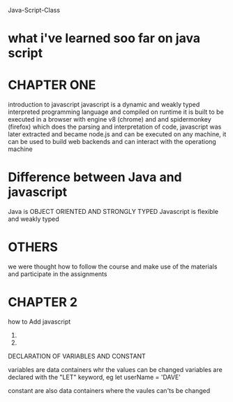 Java-Script-Class
# what i've learned soo far on java script
# CHAPTER ONE 
introduction to javascript
javascript is a dynamic and weakly typed interpreted programming language and compiled on runtime 
it is built to be executed in a browser  with engine v8 (chrome) and and spidermonkey (firefox) 
which does the parsing and interpretation of code, javascript was later extracted and became node.js
and can be executed on any machine, it can be used to build web backends and can interact with the operationg machine 

# Difference between Java and javascript
Java is OBJECT ORIENTED AND STRONGLY TYPED
Javascript is flexible and weakly typed

# OTHERS
we were thought how to follow the course and make use of the materials and participate in the assignments

# CHAPTER 2
how to Add javascript
1. <script src="fileLocation"></script>
2. <script> alert("this is javascript") </script>

 DECLARATION OF VARIABLES AND CONSTANT

variables are data containers whr the values can be changed
variables are declared with the "LET" keyword, eg let userName = 'DAVE'

constant are also data containers where the vaules can'ts be changed
